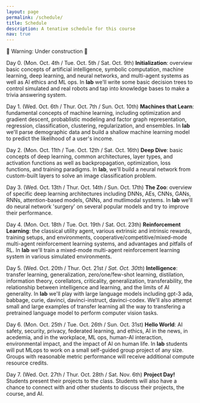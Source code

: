 ```yaml
---
layout: page
permalink: /schedule/
title: Schedule
description: A tenative schedule for this course
nav: true
---
```


🚧 Warning: Under construction 🚧

Day 0. (Mon. Oct. 4th / Tue. Oct. 5th / Sat. Oct. 9th) **Initialization**: overview basic concepts of artificial intelligence, symbolic computation, machine learning, deep learning, and neural networks, and multi-agent systems as well as AI ethics and ML ops. In **lab** we'll write some basic decision trees to control simulated and real robots and tap into knowledge bases to make a trivia answering system.

Day 1. (Wed. Oct. 6th / Thur. Oct. 7th / Sun. Oct. 10th) **Machines that Learn**: fundamental concepts of machine learning, including optimization and gradient descent, probablistic modeling and factor graph representation, regression, classification, clustering, regularization, and ensembles. In **lab** we'll parse demographic data and build a shallow machine learning model to predict the likelihood of a user's income.

Day 2. (Mon. Oct. 11th / Tue. Oct. 12th / Sat. Oct. 16th) **Deep Dive**: basic concepts of deep learning, common architectures, layer types, and activation functions as well as backpropagation, optimization, loss functions, and training paradigms. In **lab**, we'll build a neural network from custom-built layers to solve an image classification problem.

Day 3. (Wed. Oct. 13th / Thur. Oct. 14th / Sun. Oct. 17th) **The Zoo**: overview of specific deep learning architectures including DNNs, AEs, CNNs, GANs, RNNs, attention-based models, GNNs, and mutlimodal systems. In **lab** we'll do neural network 'surgery' on several popular models and try to improve their performance.

Day 4. (Mon. Oct. 18th / Tue. Oct. 19th / Sat. Oct. 23th) **Reinforcement Learning**: the classical utility agent, various extrinsic and intrinsic rewards, training setups, and environments, cooperative/competitive/mixed-mode multi-agent reinforcement learning systems, and advantages and pitfalls of RL. In **lab** we'll train a mixed-mode multi-agent reinforcement learning system in various simulated environments.

Day 5. (Wed. Oct. 20th / Thur. Oct. 21st / *Sat. Oct. 30th*) **Intelligence**: transfer learning, generalization, zero/one/few-shot learning, distilation, information theory, corellators, criticality, generalization, transferability, the relationship between intelligence and learning, and the limits of AI generality. In **lab** we'll play with large language models including gpt-3 ada, babbage, curie, davinci, davinci-instruct, davinci-codex. We'll also attempt small and large examples of transfer learning all the way to transfering a pretrained language model to perform computer vision tasks.

Day 6. (Mon. Oct. 25th / Tue. Oct. 26th / Sun. Oct. 31st) **Hello World**: AI safety, security, privacy, federated learning, and ethics, AI in the news, in acedemia, and in the workplace, ML ops, human-AI interaction, environmental impact, and the impact of AI on human life. In **lab** students will put MLops to work on a small self-guided group project of any size. Groups with reasonable metric performance will receive additional compute resource credits. 

Day 7. (Wed. Oct. 27th / Thur. Oct. 28th / Sat. Nov. 6th) **Project Day!** Students present their projects to the class. Students will also have a chance to connect with and other students to discuss their projects, the course, and AI.